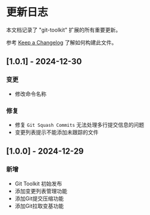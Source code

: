 # 更新日志

本文档记录了 "git-toolkit" 扩展的所有重要更新。

参考 [Keep a Changelog](http://keepachangelog.com/) 了解如何构建此文件。

## [1.0.1] - 2024-12-30
### 变更
- 修改命令名称

### 修复
- 修复 `Git Squash Commits` 无法处理多行提交信息的问题
- 变更列表提示不能添加未跟踪的文件

## [1.0.0] - 2024-12-29
### 新增
- Git Toolkit 初始发布
- 添加变更列表管理功能
- 添加Git提交压缩功能
- 添加Git拉取变基功能